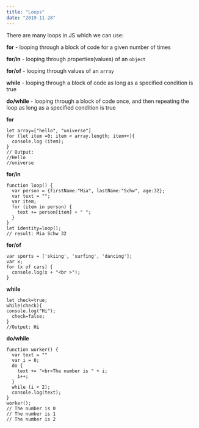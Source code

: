 ```yaml
---
title: "Loops"
date: "2019-11-28"
---
```


There are many loops in JS which we can use:

**for** - looping through a block of code for a given number of times

**for/in** - looping through properties(values) of an <code>object</code>

**for/of** - looping through values of an <code>array</code>

**while** - looping through a block of code as long as a specified condition is true

**do/while** - looping through a block of code once, and then repeating the loop as long as a specified condition is true

**for**
```
let array=["hello", "universe"]
for (let item =0; item < array.length; item++){
  console.log (item);
}
// Output:
//Hello
//universe
```

**for/in**
```
function loop() {
  var person = {firstName:"Mia", lastName:"Schw", age:32};
  var text = "";
  var item;
  for (item in person) {
    text += person[item] + " ";
  }
}
let identity=loop();
// result: Mia Schw 32
```

**for/of**
```
var sports = ['skiing', 'surfing', 'dancing'];
var x;
for (x of cars) {
  console.log(x + "<br >");
}
```

**while**
```
let check=true;
while(check){
console.log("Hi");
  check=false;
}
//Output: Hi
```

**do/while**
```
function worker() {
  var text = ""
  var i = 0;
  do {
    text += "<br>The number is " + i;
    i++;
  }
  while (i < 2);
  console.log(text);
}
worker();
// The number is 0
// The number is 1
// The number is 2

```